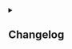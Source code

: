 <details>
<summary><h2>Changelog</h2></summary>
<details>
<summary><h3>1.2.2</h3></summary>
<h4>1.2.2 - Auditing fixes</h4>

- Removed the nav button dimming on the favourites page.
- Fixed the audit.php page not working due to a missing csrf token.
- Added a JS scroll feature for anchor tags to head.js to stop the content being hidden under the banner.
- Updated all git references "GitLab" -> "GitHub"
- New README format.
- Changelog moved to CHANGELOG.md
- Fixed the install script not allowing a +30 days timestamp for bypass_2fa.

</details>
<details>
<summary><h3>1.2.1</h3></summary>
<h4>1.2.1 - Quality of life changes</h4>

- Added FontAwesome icons to the burger menu list to clearly display what each link does
- Changes some css to allow the burger menu to show correctly with the new changes
- Added a favourites table to DB
- Added a favourites star icon below the banner
- Made the banner position:fixed to stop it moving down the page
- Added a function to add/remove a favourite using AJAX when the favourite star is clicked
- Added includes/favourites.inc.php page to do the favouriting logic
- Added a favourites section on the user burger menu
- Can remove favourites from the favourites.php page
- Split the stock and favourites JS into separate files
- Adjusted a bunch of pages to work with the new fixed banner.
- Favourites button is now coloured to the general banner colour.

</details>
<details>
<summary><h3>1.2.0</h3></summary>
<h4>1.2.0 - Mobile Form Factor and additional fixes</h4>

- Fixed the burger menu on the nav to show the containers page and fit on the screen correctly.
- Fixed the 2FA issuer being 'testing' to now getting the system name from the DB.
- Fixed the 2FA prompt showing weird on mobile.
- Changed the login_log ipv4 data type from int(11) to bigint(11) to allow for public ips that exceed the int limits.
- Changed the login_failure ipv4 data type from int(11) to bigint(11) to allow for public ips that exceed the int limits.
- Changed the session_log ipv4 data type from int(11) to bigint(11) to allow for public ips that exceed the int limits.
- Changed the bypass_2fa ipv4 data type from int(11) to bigint(11) to allow for public ips that exceed the int limits.
- Moved JS from the standard php files to the assets/js folder where possible and sourced them in.
- Added a "Add New" button to the manufacturer select on the stock page.
- Fixed the SKU patterns on the stock-*.inc.php pages.
- Fixed a bunch of meta tags and preloading in the head.php
- Hopefully finally fixed the theme_id error received when a user first logs in

</details>
<details>
<summary><h3>1.1.2</h3></summary>
<h4>1.1.2 - Bug fixes</h4>

- Fixed the stock page showing duplicate items based on manufacturer.
- Removed the email address prompt on the login page.

</details>
<details>
<summary><h3>1.1.1</h3></summary>
<h4>1.1.1 - 2FA Cookie fixes</h4>

- Bypass_2fa now uses randomly generated cookies and cookie names, stored in the DB
- Adjusted login scripts to check for the new cookies.
- Secret now removed from the form on the 2FA input and moved to the SESSION array.
- 2FA functions now more secure and no hidden info left on the page.
- Fixed the login error output not showing correctly by adding some ajax to query the responsehandling inc page.

</details>
<details>
<summary><h3>1.1.0</h3></summary>
<h4>1.1.0 - 2FA Integration</h4>

- Added CSRF token checking to login.inc.php. This was missing.
- Added ids to login.php inputs
- Changed all of the Location headers in the login.inc.php to be returns for ajax.
- Added the Google Authenticator package
- Added the Google Authenticator url to the meta tag
- Added login.js for all the login js bits
- Added 2fa.inc.php for the 2fa bits
- Reconfigured the login.inc.php page to fully work via AJAX and check for 2FA settings.
- mysqldump of new changes added.
- Changes noted in the update bash file
- Admin page now shows larger tables better
- Admin page now has an authentication section for toggling 2FA globally.
- All swipe card code has been commented out as this is likely not going to be used. Can be removed later.
- Fixed the success message on the addlocaluser page
- Profile page now allows users to toggle 2FA except for the root user. This is actioned by admin.inc.php
- Profile page allows you to reset your 2FA.
- Admin users table now has a reset 2FA option for resetting other users' 2FA
- Root user can no longer have 2FA prompts.
- 2FA prompts now submit on enter key.
- 2FA can now be "remembered" so you only have to input it once every 30 days on a device
- Resetting a local user password will clear all "remembered" 2FAs for the user

</details>
<details>
<summary><h3>1.0.1</h3></summary>
<h4>1.0.1 - Login history</h4>

- Added a login history to the profile page.
- Fixed the stock description showing the /r/n instead of line breaks on the stock edit text area and the stock main page.
- Image management section of the admin page, now loads images on an interval of 20 per button click to save loading times.
- Added a credential login checker on the db credentials to redirect to an error page if there is an issue.

</details>
<details>
<summary><h3>1.0.0</h3></summary>
<h4>Official 1.0.0 release.</h4>

- Removed all sensitive data from all versions.
- Fixed the profile page json stopping text input.
- Removed all references to affected_rows() due to deprecation.
- Fixed the smtp test page to allow no username and no password. Also now works with no ssl/tls.
- Allowed admins to save blank auth username/password to the db.
- Removed the system name from the subject of all email.
- Nav dropdown menu now opens on mouse over.
- Added notifications for adding, removing and moving optics.
- Updated the notifications table to add the new notifications.
- Added a type dropdown filter on the cables page.
- All time/date variable are now in the same format. 
- Any cost input now has a scale to 2 decimal places.
- Added changelog entries for logging in with LDAP.
- Fixed the csrf_token being missing on some admin user areas.
- Fixed the logout changelog entry to actually showing logout as the reason.

</details>
<details>
<summary><h3>0.7.2-beta</h3></summary>
<h4>Beta release 0.7.2, CSRF Token added, optic distance added.</h4>

- Added CSRF tokens and some slight changes to some files to make it work better.
- Added CSP policy meta header to head.php.
- Removed old AJAX/jquery references in head.php.
- Added an Anti-clickjacking header in head.php (in php).
- Used htmlspecialchars() on $_GET requests that print to the page to stop injection.
- Fixed the get-config php page to make the theme defaults strings not an array.
- Fixed the changelog not showing login failures/attempts.
- Added optic_distance table.
- Added distance_id to optic_item table.
- Added spectrum field to optic_item table to show wavelength.
- Added the logic for adding distances to the DB.
- Fixed the optics page to show the correct info.

</details>
<details>
<summary><h3>0.7.1-beta</h3></summary>
<h4>Beta release 0.7.1, Some script fixes and visual changes.</h4>

- Added a checker for any MySQL servers on the system before installing mysql. Uses the existing one if exists.
- Adding stock properties now correctly adds shelves.
- Fixed the stock image editing to make the images fit in the table better with a max height added
- Fixed the admin page user table to look nicer and less squashed. 
- Changed the padding on the buttons in the user table to look nicer
- Index page now only loads the non-deleted manufacturer/tags and in alphabetical order.
- Added a row count to the deleted stock under stock management in admin.php
- Ajax select boxes now order by name rather than id
- Removed the form elements from the new-properties page to stop it redirecting needlessly and breaking.
- Added some special character captures for the confirmAction on the stock removal page when deleting a stock object.
- Index manufacturer drop down now shows exact manufacturer matches instead of partial matches.
- Login log should now get the user id on login.
- Login page now encrypts the data sent on login form
- Login inc page no longer LDAP escapes the password. This was causing issues and was not necessary.
- Added csrf tokens based on an OWASP vulnerability. This is done in session.php.

</details>
<details>
<summary><h3>0.7.0-beta</h3></summary>
<h4>Beta release 0.7.0, Login tracking and blocking, containers and container logic.</h4>

- Added login_log table to track login attempts.
- Added login_failure table to track failed login count.
- Renamed sessionlog table to session_log.
- Added login_log_id to session_log table.
- New include file added for login tracking and blocking, as includes/login-functions.inc.php
- Adjusted the login.in, session.inc and logout php pages to accommodate the new login blocking and tracking.
- Fixed some LDAP testing bugs.
- "parent_id" field dropped from area table. This was unused.
- "is_container" field added to item table. This marks the item as a container.
- Containers link added to nav bar.
- containers.inc.php page added for the container logic.
- Containers can be added from the containers page.
- Stock add page now has asterisks marking required fields.
- Items can now be linked to and unlinked from containers
- Stock move page now shows the container the item is in. 
- Stock move page now warns you when moving stock that is within a container.
- Moving stock no longer deleted the previous one and adds a new copy. No idea why I did this...
- Removing stock page now only shows the serials of the selected manufacturer. This was missed before and it showed all for the shelf regardless of manufacturer.
- Container field added to the remove stock page and checks for the container the item is in for removal.
- Removing a container now prompts to remove/move the contents
- The remove page now shows what is and is not in a container.
- Containers page now shows the location of the container. The SQL query for this is rather large though, so might need to be changed at a later date.
- Stock page buttons are now inline with the Stock heading
- Removed all references to "cotnainer"...
- Can now remove children from containers on the containers page
- Can now link and unlink children from the stock page
- Can now add children on the containers page.
- Can now see containers which have no children on the containers page.

</details>
<details>
<summary><h3>0.6.0-beta</h3></summary>
<h4>Beta release 0.6.0, Optics stocking, Auditing and database renamed to stockbase.</h4>

- Optic modules now stocked under optics.php
- optics.php shows the list of optics in store for each site similar to how the index page shows the main stock.
- Comments can be added to the optics
- Searching for optics searches through all fields rather than just model.
- New tables added: optic_item, optic_connector, optic_type, optic_speed, optic_vendor, optic_comment, optic_transaction, stock_audit
- Due to new tables being added, there will need to be some SQL adjustments on updates/downgrades to this version
- users_roles table has a new field: is_optic
- Stock option added to the nav bar.
- Nav bar now highlights based on the page you are on.
- Nav bar links (right) are now a elements instead of button, so that middle click works.
- Version number is now pinned to the bottom right of the nav bar. This currently cannot be hidden. This will be removed come version 1.0.0
- All logic added for the optics page. Can now add/remove optics and comments, and add vendors and types.
- Profile link is now named 'Profile' in the navigation. Now that there are more links, this is clear.
- Optic Attribute Management is now included on admin page to manage vendors, types and connectors.
- Changelog now works with optic tables
- Database now named stockbase
- Update script adjusted for all the changes.
- IndexAjax is now using a CTE table to make things faster on large datasets.
- Stock Add/Remove/Move pages updated with new CTE table to speed things up.
- Add New Stock button on the Stock Add page now fills in the name with whatever was in the search box.
- Pagination has been adjusted on all pages for allowing over 5 pages.
- Cablestock now listed in the nav bar as "cables".
- Item stock button removed from cablestock.
- Cables button removed from index.
- Comments button on optics is now the message icon with a number for the count inside.
- Show/Hide deleted optics now possible. Can also restore them.
- Added Dark Black theme.
- Admin, Profile and Logout buttons moved from nav to "username" dropdown in top right corner.
- Renamed indexajax.php to stockajax.php
- Add/Remove/Move stock pages now load the content using js and ajax - the same as the index page.
- Audit page added, which has a 6 month date retention on it, meaning if the last date was 6 months ago, it will show on the audit page.
- Pagination added to optics and cablestock pages to match the other stock pages.
- Added DOCTYPE to all pages that need it to remove Quirks Mode issues.
- Corrected the ldap-test script to actually filter based on input.
- Added a border to the footer using the background colour to all css files.
- Added LDAP injection prevention on the login page.

</details>
<details>
<summary><h3>0.5.0-beta</h3></summary>
<h4>Beta release 0.5.0, Session logging and management for users, changelog improvements and some formatting.</h4>

- Added sessionlog table to database.
- sessionlog table tracks the login/logout/timeout/expiry of user sessions to manage their login time.
- New file: includes/session.inc.php added. This manages the sessions with new functions.
- session.php manages the session.inc.php page on each web page accessed.
- Update script adjusted to allow the database changes.
- Admin page now has a "Session Management" section to kill any inactive or suspicious sessions.
- Admin sections moved around to be more logical
- Changelog page now has onclicks to show a hidden row with the table data for the record_id
- Some table formatting changes to the move hidden rows. These are now cantered
- Fixed the assign card buttons causing instant errors and not working on profile page
- Added changelog filters to the changelog page. This allows time frames and table/user filtering.

</details>
<details>
<summary><h3>0.4.2-beta</h3></summary>
<h4>Beta release 0.4.2, Update script web server checking and feedback updates.</h4>

- Install script now checks which web servers are installed and asks which to use and whether to disable the other if there are multiple.
- If only one web server is installed, it uses it by default. This will be apache2 if no web server was installed initially, due to PHP installing apache2.
- Update script updated to accommodate 0.4.0-beta and 0.4.1-beta. 0.4.1-beta and 0.4.2-beta are the same.
- Manufacturer can now be changed on a per item basis under the stock page.
- Stock row editing save button now update to 'update'
- Remove button added to populate the remove form and the logic to go with this in JS
- Stock rows are now outlined in dark when selected to make it more obvious
- Themes updated with the .highlight class
- Index table and cablestock table now updated with each row having the highlight class
- Tags are now removed from the stock rows on the stock page. This is related to the stock object, not the items.
- Tags now have an X icon on them when editing stock. This is removed when the tag is removed, along with the clickable class.
- Tags edit box is now larger and allows wrapping
- Tags on the index stock table allow wrapping to stop the table exceeding the width limits.
- MySQL queries now allow for single quotes and double quotes on string entries. This is also formatted correctly on SELECTs.
- Index page stock name is now a link instead of onclick to allow middle mouse clicks.
- Moving cable stock is now possible from the cablestock.php page. This will also be possible from stock.php soon.
- Tags page now has the correct table highlighting on selecting rows.
- Footer can now be disabled/enabled in the admin page under the Footer section. 
- DB tables: config and config_default have 3 new columns.
- Can now Add/Remove/Move cablestock from the stock.php page. This now loads the correct info and fields.

</details>
<details>
<summary><h3>0.4.1-beta</h3></summary>
<h4>Beta release 0.4.1, Cost toggles and quality of life changes.</h4>

- Fixed some page redirects for the edit stock page. Now diverts you to the stock main page if all is successful, else drops you back on the edit page.
- Cablestock description is now optional. This is not always relevant to the item.
- Stock.php now has response handling built in. This means that error messages will show correctly.
- LDAP settings on the admin page now has the correct error checking and response handling. There are a couple of unique ones left in place.
- Can now disable / enable the cost for items. This is not always needed so can be toggled off under stock management in admin.php.

</details>
<details>
<summary><h3>0.4.0-beta</h3></summary>
<h4>Beta release 0.4.0, Label to Tag.</h4>

- Renamed the stock_label and label table to stock_tag and tag. Moving away from the term 'label' as it is not a fit name.
- renamed the stock_tag table column 'label_id' to 'tag_id' to match the theme.
- Changed all references of label to tag in the codebase. 
- Added tags.php page to show all tags and their connections. This is not reachable without URL currently.
- Stock Locations in admin page now allows you to see deleted locations and restore them, similar to attributes.
- Adding properties is now an ajax request (e.g. adding tags, manufacturers, shelves areas and sites in the add new stock section). This means the page doesn’t refresh.
- Added description to the tag table for editing on the tags page.
- Stock edit script now separately checks for each change.
- Stock edit script now only removes the tags that are no longer linked.
- Stock edit script now only sends emails if there have been changes.
- Password reset modal div now works on mobile format.

</details>
<details>
<summary><h3>0.3.2-beta</h3></summary>
<h4>Beta release 0.3.2, Update scripts for version management and some small feature changes.</h4>

- Update script in place. Testing required for full version changing, but this will be more relevant when the database structure changes.
- Added Stock Management section to admin page. This allows you to recover/restore deleted stock objects instead of creating new ones.
- Added Attribute Management section to admin page. This allows you to delete and recover labels and manufacturers. This may extend in the future.
- Changelog event added to stock-new-properties.inc.php. This is for adding labels, manufacturers and locations.
- Added an impersonation feature for the root user only. This means the root user can become the user they select from the users list.
- Impersonation can be cancelled by clicking the button on the nav bar.
- Added new email notification for restoring deleted stock.
- Can now restore stock after deleting instead of re-creating the stock item again.
- Added responsehandler.inc.php page to handle errors/success responses from page redirects. This now means the file only need to be included on the page and a function placed where the output should be seen.
- Collected all current error messages hard coded into files and moved them to the response handler page.
- Stock page now shows items that are deleted. A new prompt shows up warning you it is deleted.
- Stock buttons are disabled when the stock item is deleted=1.

</details>
<details>
<summary><h3>0.3.1-beta</h3></summary>
<h4>Beta release 0.3.1, Script updates, swipe card login.</h4>

- Transaction include page styling corrected under pagination form
- Swipe card login now working. Testing pending once card reader is obtained.
- Card login page is now complete and working. Test buttons in place for passes until pass reader in place.
- Users with no theme saved can now login. Fixed the SQL query to make a LEFT JOIN for theme.
- DB install extras updated in db_extras.sql.
- Fulldump run and saved.
- Adjustments made to various pages based on installation bash script.
- Edit images button added back in to the stock edit page.
- Login page is now working for the card reader, still needs a full test but now doesn’t try to login when pressing any button.
- MySQL scripts updated to add the needed info to the DB.
- Bash script updated with some more prompts and fixed the first prompt with a case instead of else if.
- Bash script now checks whether the base_url is correct and has some delay added in for the scripts to run.
- Admin global settings is now a more cleaned up table.
- Transactions now support cable_transaction table.
- Transaction include page now supports cable_transaction page.
- Updated cable_transaction table to now include the shelf_id. SQL queries updated.
- Added error checking from URLs to the pages where they are needed and adjusted the error query strings to be more useful.
- Admin global settings restore defaults now restores the default theme too.
- Fixed some of the forms not working due to some mobile CSS format things. There might be some more to find yet.
- Corrected the README with correct PHP modules to match the install bash script
- Fixed the install bash script to install the correct modules based on testing. Now installs correctly.
- Added the start of an update script. This will be perfected in the next minor patch ready for the final release in 0.4.0-beta

</details>
<details>
<summary><h3>0.3.0-beta</h3></summary>
<h4>Beta release 0.3.0, Adjustments for mobile width and card reader tech.</h4>

- Mobile CSS in progress
- Some HTML elements are hidden/shown based on width.
- Admin page is not visible from mobile form factor unless the URL is appended.
- New CSS added for mobile form factor.
- Nav now loads properly on mobile.
- Footer now loads differently on mobile.
- Index page now works on mobile. Less columns show to reduce clutter
- Cablestock page now works on mobile.
- Stock (view) page now works on mobile.
- Stock (add) page now works on mobile.
- Stock (remove) page now works on mobile.
- Stock (move) page now works on mobile.
- Stock (edit) page now works on mobile.
- Transactions inc now working on mobile, with page numbers becoming a select field.
- Index page pagination row is now longer being sorted with the rest of the table.
- Swipe card prompt now shows up on mobile form factor.
- Swipe card fields added to users table.
- Swipe cards can now be added on the profile page.
- Swipe cards can be re-assigned on the profile page.
- login-card.inc.php added to handle card logins.
- Swipe card assigning and re-assigning is handled in admin.inc.php.
- Swipe card de-assigning is handled in admin.inc.php.
- Bootstrap 4.5.2 CSS added in assets/css folder for redundancy.
- Email example added to Email Notification Settings section of admin page via AJAX.
- Some modification to the smtp.inc.php email template to allow it to be embedded in pup page.

</details>
<details>
<summary><h3>0.2.1-beta</h3></summary>
<h4>Beta release 0.2.1, based on initial feedback.</h4>

- Added more themes. Theme CSS now has more properties which can be adjusted.
- Changelog page has been formatted better and now fills the page.
- Email notifications can now be disabled from the admin page. Each notification type is configurable, except them important things, like password resets.
- SMTP send_mail function has been updated to check if the notification type is enabled. All send_mail requests have been updated accordingly.
- Default theme selection now added to Global Settings of admin page
- Themes are now in their own table in the database and theme selection is now auto generated on pages.
- Theme test page added ad theme-test.php. This shows all relevant pages which are affected by the theme. The css can be edited, applied, downloaded and uploaded from here for new themes.
- About page added, accessible from the footer copyright.
- The http-headers.php is now merged into head.php. These were both being called at the same time so seemed pointless being split.
- Name and branding changes to StockBase. This might not be the final name.
- Footer can now be disabled from the $showFoot variable in foot.php - this will likely hidden on final release.
- Emails now have useful content in them. It used to be just numbers but now it gives relevant info.
- MySQL dumps updated.

</details>
<details>
<summary><h3>0.2.0-beta</h3></summary>
<h4>Beta release 0.2.0, based on initial feedback.</h4>

- Corrected the URL redirects when a user tries to reach a page without being logged in. Logging in now redirects to the correct page.
- Removed the title and welcome message from the index page and cablestock pages.
- Moved the title into the Nav bar and linked it to the index page.
- Corrected the issue with the offset being negative when no items are found on the index SQL query. Negative numbers now default to 0.
- Back button removed from the nav. This was creating loops where you couldn’t actually go back.
- Changed the icon in the clear button to be the fa-ban icon and rotated it 90degrees
- Changed the serial number so it can now be copied but this may be going later down the line
- Stock page now allows you to edit individual rows in the item table. This allows the adding of new serial numbers which were missed.
- Images can be permanently deleted from the admin page
- Cable stock now relates to shelves rather than just sites. This is now added correctly too.
- Stock page now hides irrelevant info for cables.
- Less important info is now under the "more info" section on the stock page.
- The "show 0 stock" button now ONLY shows 0 stock rows, now all rows.
- Corrected the cablestock searching and formatting.
- Dynamic searching is now in and working. Ajax based searching which updates on input.
- Can now search with more criteria on the home page.
- Images are now larger on the home page. This is copied throughout.
- Cablestock page now allows you to go to the stock properties page by clicking the cable name. This is the same as normal stock items, with less important info removed. 
- Can now change the image for cablestock with the above change.
- Label and Manufacturer are now select boxes rather than input because this makes more sense.
- Added deleted field to tables (item, stock, shelf, area etc) so that things can be tracked.
- Deleting stock when the stock count is 0, no longer deletes the row from the database and instead marks deleted as 1.
- Minimum stock count now checks against the site using the shelf of the object that the stock was removed from for the email notifications.
- Added a light theme (for those who no longer want their eyes), which can be enabled under the user profile section.
- Added more themes. Theme CSS now has more properties which can be adjusted.
- Email notification settings section added to admin page. This is a work in progress.
- Changelog section added to admin page. Moved from the hidden link and now shows 10 by default, with a link to the full page

</details>
<details>
<summary><h3>0.1.0-beta</h3></summary>
<h4>First beta test release of the system to be tested for install and running functionality</h4>

- Fully functioning changelog reachable from the secret admin menu - this will have a home eventually.
- Fully functional LDAP login system with failover host integration.
- Fully functional SMTP mail sending. All information is saved and pulled from the DB when requested.
- Fully customisable global settings, including logo, system name and banner colour.
- Email password resetting now possible and working.
- Bash install script implemented and functional. May need adapting as changes happen to the system.
- Email template created but could probably use some work.
- Stock editing, adding, removing and moving all functional to limited testing. Further testing needed.

<h5>Issues</h5>

- Some page redirects are not redirecting correctly and will be addressed when found.

</details>
</details>